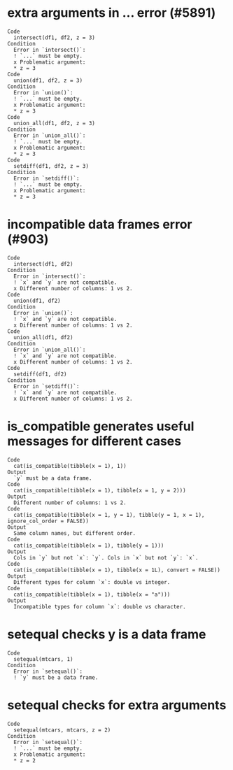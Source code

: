 # extra arguments in ... error (#5891)

    Code
      intersect(df1, df2, z = 3)
    Condition
      Error in `intersect()`:
      ! `...` must be empty.
      x Problematic argument:
      * z = 3
    Code
      union(df1, df2, z = 3)
    Condition
      Error in `union()`:
      ! `...` must be empty.
      x Problematic argument:
      * z = 3
    Code
      union_all(df1, df2, z = 3)
    Condition
      Error in `union_all()`:
      ! `...` must be empty.
      x Problematic argument:
      * z = 3
    Code
      setdiff(df1, df2, z = 3)
    Condition
      Error in `setdiff()`:
      ! `...` must be empty.
      x Problematic argument:
      * z = 3

# incompatible data frames error (#903)

    Code
      intersect(df1, df2)
    Condition
      Error in `intersect()`:
      ! `x` and `y` are not compatible.
      x Different number of columns: 1 vs 2.
    Code
      union(df1, df2)
    Condition
      Error in `union()`:
      ! `x` and `y` are not compatible.
      x Different number of columns: 1 vs 2.
    Code
      union_all(df1, df2)
    Condition
      Error in `union_all()`:
      ! `x` and `y` are not compatible.
      x Different number of columns: 1 vs 2.
    Code
      setdiff(df1, df2)
    Condition
      Error in `setdiff()`:
      ! `x` and `y` are not compatible.
      x Different number of columns: 1 vs 2.

# is_compatible generates useful messages for different cases

    Code
      cat(is_compatible(tibble(x = 1), 1))
    Output
      `y` must be a data frame.
    Code
      cat(is_compatible(tibble(x = 1), tibble(x = 1, y = 2)))
    Output
      Different number of columns: 1 vs 2.
    Code
      cat(is_compatible(tibble(x = 1, y = 1), tibble(y = 1, x = 1), ignore_col_order = FALSE))
    Output
      Same column names, but different order.
    Code
      cat(is_compatible(tibble(x = 1), tibble(y = 1)))
    Output
      Cols in `y` but not `x`: `y`. Cols in `x` but not `y`: `x`.
    Code
      cat(is_compatible(tibble(x = 1), tibble(x = 1L), convert = FALSE))
    Output
      Different types for column `x`: double vs integer.
    Code
      cat(is_compatible(tibble(x = 1), tibble(x = "a")))
    Output
      Incompatible types for column `x`: double vs character.

# setequal checks y is a data frame

    Code
      setequal(mtcars, 1)
    Condition
      Error in `setequal()`:
      ! `y` must be a data frame.

# setequal checks for extra arguments

    Code
      setequal(mtcars, mtcars, z = 2)
    Condition
      Error in `setequal()`:
      ! `...` must be empty.
      x Problematic argument:
      * z = 2

